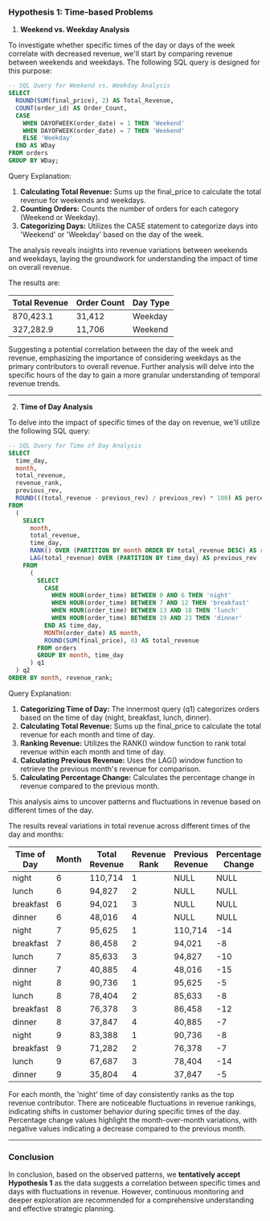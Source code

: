 ### Hypothesis 1: Time-based Problems
1. **Weekend vs. Weekday Analysis**

To investigate whether specific times of the day or days of the week correlate with decreased revenue, we'll start by comparing revenue between weekends and weekdays. The following SQL query is designed for this purpose:

```sql
-- SQL Query for Weekend vs. Weekday Analysis
SELECT
  ROUND(SUM(final_price), 2) AS Total_Revenue,
  COUNT(order_id) AS Order_Count,
  CASE
    WHEN DAYOFWEEK(order_date) = 1 THEN 'Weekend'
    WHEN DAYOFWEEK(order_date) = 7 THEN 'Weekend'
    ELSE 'Weekday'
  END AS WDay
FROM orders
GROUP BY WDay;
```

Query Explanation:
1. **Calculating Total Revenue:** Sums up the final_price to calculate the total revenue for weekends and weekdays.
2. **Counting Orders:** Counts the number of orders for each category (Weekend or Weekday).
3. **Categorizing Days:** Utilizes the CASE statement to categorize days into 'Weekend' or 'Weekday' based on the day of the week.

The analysis reveals insights into revenue variations between weekends and weekdays, laying the groundwork for understanding the impact of time on overall revenue.

The results are:

| Total Revenue | Order Count | Day Type |
|---------------|-------------|----------|
| 870,423.1     | 31,412      | Weekday  |
| 327,282.9     | 11,706      | Weekend  |

Suggesting a potential correlation between the day of the week and revenue, emphasizing the importance of considering weekdays as the primary contributors to overall revenue. Further analysis will delve into the specific hours of the day to gain a more granular understanding of temporal revenue trends.


---

2. **Time of Day Analysis**

To delve into the impact of specific times of the day on revenue, we'll utilize the following SQL query:

```sql
-- SQL Query for Time of Day Analysis
SELECT
  time_day,
  month,
  total_revenue,
  revenue_rank,
  previous_rev,
  ROUND(((total_revenue - previous_rev) / previous_rev) * 100) AS percentage_change
FROM
  (
    SELECT
      month,
      total_revenue,
      time_day,
      RANK() OVER (PARTITION BY month ORDER BY total_revenue DESC) AS revenue_rank,
      LAG(total_revenue) OVER (PARTITION BY time_day) AS previous_rev
    FROM
      (
        SELECT
          CASE
            WHEN HOUR(order_time) BETWEEN 0 AND 6 THEN 'night'
            WHEN HOUR(order_time) BETWEEN 7 AND 12 THEN 'breakfast'
            WHEN HOUR(order_time) BETWEEN 13 AND 18 THEN 'lunch'
            WHEN HOUR(order_time) BETWEEN 19 AND 23 THEN 'dinner'
          END AS time_day,
          MONTH(order_date) AS month,
          ROUND(SUM(final_price), 0) AS total_revenue
        FROM orders
        GROUP BY month, time_day
      ) q1
  ) q2
ORDER BY month, revenue_rank;
```

Query Explanation:

1. **Categorizing Time of Day:** The innermost query (q1) categorizes orders based on the time of day (night, breakfast, lunch, dinner).
2. **Calculating Total Revenue:** Sums up the final_price to calculate the total revenue for each month and time of day.
3. **Ranking Revenue:** Utilizes the RANK() window function to rank total revenue within each month and time of day.
4. **Calculating Previous Revenue:** Uses the LAG() window function to retrieve the previous month's revenue for comparison.
5. **Calculating Percentage Change:** Calculates the percentage change in revenue compared to the previous month.

This analysis aims to uncover patterns and fluctuations in revenue based on different times of the day. 

The results reveal variations in total revenue across different times of the day and months:

| Time of Day | Month | Total Revenue | Revenue Rank | Previous Revenue | Percentage Change |
|-------------|-------|---------------|--------------|-------------------|-------------------|
| night       | 6     | 110,714       | 1            | NULL              | NULL              |
| lunch       | 6     | 94,827        | 2            | NULL              | NULL              |
| breakfast   | 6     | 94,021        | 3            | NULL              | NULL              |
| dinner      | 6     | 48,016        | 4            | NULL              | NULL              |
| night       | 7     | 95,625        | 1            | 110,714           | -14               |
| breakfast   | 7     | 86,458        | 2            | 94,021            | -8                |
| lunch       | 7     | 85,633        | 3            | 94,827            | -10               |
| dinner      | 7     | 40,885        | 4            | 48,016            | -15               |
| night       | 8     | 90,736        | 1            | 95,625            | -5                |
| lunch       | 8     | 78,404        | 2            | 85,633            | -8                |
| breakfast   | 8     | 76,378        | 3            | 86,458            | -12               |
| dinner      | 8     | 37,847        | 4            | 40,885            | -7                |
| night       | 9     | 83,388        | 1            | 90,736            | -8                |
| breakfast   | 9     | 71,282        | 2            | 76,378            | -7                |
| lunch       | 9     | 67,687        | 3            | 78,404            | -14               |
| dinner      | 9     | 35,804        | 4            | 37,847            | -5                |

For each month, the 'night' time of day consistently ranks as the top revenue contributor. There are noticeable fluctuations in revenue rankings, indicating shifts in customer behavior during specific times of the day. Percentage change values highlight the month-over-month variations, with negative values indicating a decrease compared to the previous month.


---


### Conclusion
In conclusion, based on the observed patterns, we **tentatively accept Hypothesis 1** as the data suggests a correlation between specific times and days with fluctuations in revenue. However, continuous monitoring and deeper exploration are recommended for a comprehensive understanding and effective strategic planning.

